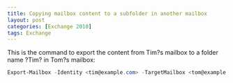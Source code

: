 ```yaml
---
title: Copying mailbox content to a subfolder in another mailbox
layout: post
categories: [Exchange 2010]
tags: Exchange
---
```

This is the command to export the content from Tim?s mailbox to a folder name ?Tim? in Tom?s mailbox:
```powershell
Export-Mailbox -Identity <tim@example.com> -TargetMailbox <tom@example.com> -TargetFolder tim
```
